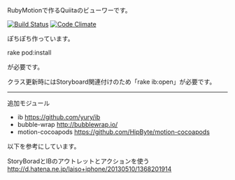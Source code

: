 RubyMotionで作るQuiitaのビューワーです。

[![Build Status](https://travis-ci.org/bellx2/QiitaViewer.png?branch=master)](https://travis-ci.org/bellx2/QiitaViewer)
[![Code Climate](https://codeclimate.com/github/bellx2/QiitaViewer.png)](https://codeclimate.com/github/bellx2/QiitaViewer)

ぽちぽち作っています。

rake pod:install

が必要です。

クラス更新時にはStoryboard関連付けのため「rake ib:open」が必要です。

---------------------------------------------------------------
追加モジュール

- ib https://github.com/yury/ib
- bubble-wrap http://bubblewrap.io/
- motion-cocoapods https://github.com/HipByte/motion-cocoapods

以下を参考にしています。

StoryBoradとIBのアウトレットとアクションを使う
http://d.hatena.ne.jp/laiso+iphone/20130510/1368201914

